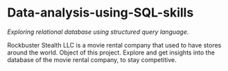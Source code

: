# Data-analysis-using-SQL-skills
_Exploring relational database using structured query language._

Rockbuster Stealth LLC is a movie rental company that used to have stores around the
world. 
Object of this project. Explore and get insights into the database of the movie rental company, to stay competitive.

